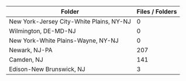 | Folder                                   |   Files / Folders |
|------------------------------------------|-------------------|
| New York-Jersey City-White Plains, NY-NJ |                 0 |
| Wilmington, DE-MD-NJ                     |                 0 |
| New York-White Plains-Wayne, NY-NJ       |                 0 |
| Newark, NJ-PA                            |               207 |
| Camden, NJ                               |               141 |
| Edison-New Brunswick, NJ                 |                 3 |